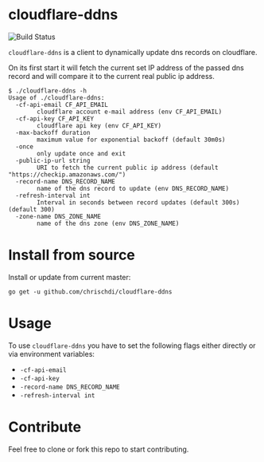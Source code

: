 # cloudflare-ddns
![Build Status](https://github.com/chrischdi/cloudflare-ddns/workflows/.github/workflows/ci.yml/badge.svg)

`cloudflare-ddns` is a client to dynamically update dns records on cloudflare.

On its first start it will fetch the current set IP address of the passed dns record and will compare it to the current real public ip address. 

```
$ ./cloudflare-ddns -h
Usage of ./cloudflare-ddns:
  -cf-api-email CF_API_EMAIL
        cloudflare account e-mail address (env CF_API_EMAIL)
  -cf-api-key CF_API_KEY
        cloudflare api key (env CF_API_KEY)
  -max-backoff duration
        maximum value for exponential backoff (default 30m0s)
  -once
        only update once and exit
  -public-ip-url string
        URI to fetch the current public ip address (default "https://checkip.amazonaws.com/")
  -record-name DNS_RECORD_NAME
        name of the dns record to update (env DNS_RECORD_NAME)
  -refresh-interval int
        Interval in seconds between record updates (default 300s) (default 300)
  -zone-name DNS_ZONE_NAME
        name of the dns zone (env DNS_ZONE_NAME)
```

# Install from source

Install or update from current master:

```
go get -u github.com/chrischdi/cloudflare-ddns
```

# Usage

To use `cloudflare-ddns` you have to set the following flags either directly or via 
environment variables:
* `-cf-api-email`
* `-cf-api-key`
* `-record-name DNS_RECORD_NAME`
* `-refresh-interval int`

# Contribute

Feel free to clone or fork this repo to start contributing.